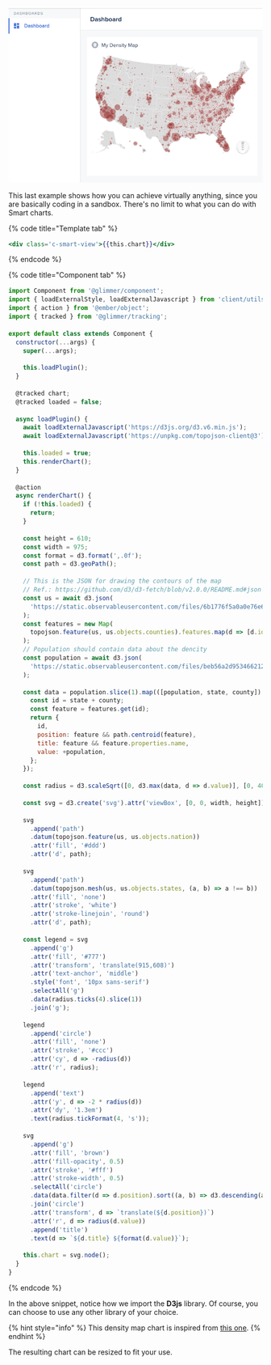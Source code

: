 ![](../../assets/smart-chart-density.png)

This last example shows how you can achieve virtually anything, since you are basically coding in a sandbox. There's no limit to what you can do with Smart charts.

{% code title="Template tab" %}

```handlebars
<div class='c-smart-view'>{{this.chart}}</div>
```

{% endcode %}

{% code title="Component tab" %}

```javascript
import Component from '@glimmer/component';
import { loadExternalStyle, loadExternalJavascript } from 'client/utils/smart-view-utils';
import { action } from '@ember/object';
import { tracked } from '@glimmer/tracking';

export default class extends Component {
  constructor(...args) {
    super(...args);

    this.loadPlugin();
  }

  @tracked chart;
  @tracked loaded = false;

  async loadPlugin() {
    await loadExternalJavascript('https://d3js.org/d3.v6.min.js');
    await loadExternalJavascript('https://unpkg.com/topojson-client@3');

    this.loaded = true;
    this.renderChart();
  }

  @action
  async renderChart() {
    if (!this.loaded) {
      return;
    }

    const height = 610;
    const width = 975;
    const format = d3.format(',.0f');
    const path = d3.geoPath();

    // This is the JSON for drawing the contours of the map
    // Ref.: https://github.com/d3/d3-fetch/blob/v2.0.0/README.md#json
    const us = await d3.json(
      'https://static.observableusercontent.com/files/6b1776f5a0a0e76e6428805c0074a8f262e3f34b1b50944da27903e014b409958dc29b03a1c9cc331949d6a2a404c19dfd0d9d36d9c32274e6ffbc07c11350ee?response-content-disposition=attachment%3Bfilename*%3DUTF-8%27%27counties-albers-10m.json',
    );
    const features = new Map(
      topojson.feature(us, us.objects.counties).features.map(d => [d.id, d]),
    );
    // Population should contain data about the dencity
    const population = await d3.json(
      'https://static.observableusercontent.com/files/beb56a2d9534662123fa352ffff2db8472e481776fcc1608ee4adbd532ea9ccf2f1decc004d57adc76735478ee68c0fd18931ba01fc859ee4901deb1bee2ed1b?response-content-disposition=attachment%3Bfilename*%3DUTF-8%27%27population.json',
    );

    const data = population.slice(1).map(([population, state, county]) => {
      const id = state + county;
      const feature = features.get(id);
      return {
        id,
        position: feature && path.centroid(feature),
        title: feature && feature.properties.name,
        value: +population,
      };
    });

    const radius = d3.scaleSqrt([0, d3.max(data, d => d.value)], [0, 40]);

    const svg = d3.create('svg').attr('viewBox', [0, 0, width, height]);

    svg
      .append('path')
      .datum(topojson.feature(us, us.objects.nation))
      .attr('fill', '#ddd')
      .attr('d', path);

    svg
      .append('path')
      .datum(topojson.mesh(us, us.objects.states, (a, b) => a !== b))
      .attr('fill', 'none')
      .attr('stroke', 'white')
      .attr('stroke-linejoin', 'round')
      .attr('d', path);

    const legend = svg
      .append('g')
      .attr('fill', '#777')
      .attr('transform', 'translate(915,608)')
      .attr('text-anchor', 'middle')
      .style('font', '10px sans-serif')
      .selectAll('g')
      .data(radius.ticks(4).slice(1))
      .join('g');

    legend
      .append('circle')
      .attr('fill', 'none')
      .attr('stroke', '#ccc')
      .attr('cy', d => -radius(d))
      .attr('r', radius);

    legend
      .append('text')
      .attr('y', d => -2 * radius(d))
      .attr('dy', '1.3em')
      .text(radius.tickFormat(4, 's'));

    svg
      .append('g')
      .attr('fill', 'brown')
      .attr('fill-opacity', 0.5)
      .attr('stroke', '#fff')
      .attr('stroke-width', 0.5)
      .selectAll('circle')
      .data(data.filter(d => d.position).sort((a, b) => d3.descending(a.value, b.value)))
      .join('circle')
      .attr('transform', d => `translate(${d.position})`)
      .attr('r', d => radius(d.value))
      .append('title')
      .text(d => `${d.title} ${format(d.value)}`);

    this.chart = svg.node();
  }
}
```

{% endcode %}

In the above snippet, notice how we import the **D3js** library. Of course, you can choose to use any other library of your choice.

{% hint style="info" %}
This density map chart is inspired from [this one](https://observablehq.com/@d3/bubble-map).
{% endhint %}

The resulting chart can be resized to fit your use.
